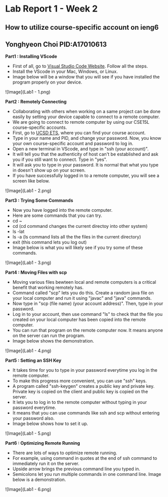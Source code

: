 # Lab Report 1 - Week 2 
## How to utilize course-specific account on ieng6
## Yonghyeon Choi PID:A17010613

**Part1 : Installing VScode**
- First of all, go to [Visual Studio Code Website](https://code.visualstudio.com/). Follow all the steps.
- Install the VScode in your Mac, Windows, or Linux. 
- Image below will be a window that you will see if you have installed the program properly on your device. 

![Image](Lab1 - 1.png)

**Part2 : Remotely Connecting**
- Collaborating with others when working on a same project can be done easily by setting your device capable to connect to a remote computer. 
- We are going to connect to remote computer by using our CSE15L course-specific accounts. 
- First, go to [UCSD ETS](https://sdacs.ucsd.edu/~icc/index.php), where you can find your course account.
- Type in your name and PID, and change your password. Now, you know your own course-specific account and password to log in.
- Open a new terminal in VScode, and type in "ssh (your account)". 
- It will tell you that the authenticity of host can't be established and ask you if you still want to connect. Type in "yes".
- It will ask you to type in your password. It is normal that what you type in doesn't show up on your screen. 
- If you have successfully logged in to a remote computer, you will see a screen like below.

![Image](Lab1 - 2.png)

**Part3 : Trying Some Commands**
- Now you have logged into the remote computer.
- Here are some commands that you can try. 
- cd ~ 
- cd (cd command changes the current directoy into other system)
- ls -lat 
- ls -a (ls command lists all the the files in the current directory) 
- exit (this command lets you log out)
- Image below is what you will likely see if you try some of these commands. 

![Image](Lab1 - 3.png)

**Part4 : Moving Files with scp**
- Moving various files bewteen local and remote computers is a critical benefit that working remotely has.
- Command called "scp" lets you do this. Create a random java file on your local computer and run it using "javac" and "java" commands. 
- Now type in "scp (file name) (your account address)". Then, type in your password. 
- Log in to your account, then use command "ls" to check that the file you created on your local computer has been copied into the remote computer.
- You can run that program on the remote computer now. It means anyone on the server can run the program.
- Image below shows the demonstration.

![Image](Lab1 - 4.png)

**Part5 : Setting an SSH Key**
- It takes time for you to type in your password everytime you log in the remote computer.
- To make this progress more convenient, you can use "ssh" keys. 
- A program called "ssh-keygen" creates a public key and private key. Private key is copied on the client and public key is copied on the server. 
- It lets you to log in to the remote computer without typing in your password everytime. 
- It means that you can use commands like ssh and scp without entering your password also.
- Image below shows how to set it up.

![Image](Lab1 - 5.png)

**Part6 : Optimizing Remote Running**
- There are lots of ways to optimize remote running.
- For example, using command in quotes at the end of ssh command to immediately run it on the server.
- Upside arrow brings the previous command line you typed in. 
- Semicolons let you run multiple commands in one command line. Image below is a demonstration. 

![Image](Lab1 - 6.png)
